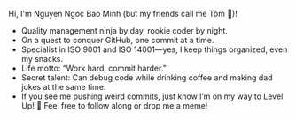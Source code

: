 Hi, I'm Nguyen Ngoc Bao Minh (but my friends call me Tôm 🦐)!

- Quality management ninja by day, rookie coder by night.
- On a quest to conquer GitHub, one commit at a time.
- Specialist in ISO 9001 and ISO 14001—yes, I keep things organized, even my snacks.
- Life motto: “Work hard, commit harder.”
- Secret talent: Can debug code while drinking coffee and making dad jokes at the same time.
- If you see me pushing weird commits, just know I’m on my way to Level Up! 🚀
Feel free to follow along or drop me a meme!
